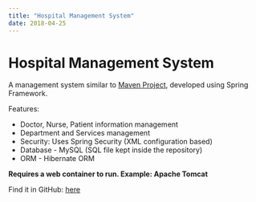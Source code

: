 ```yaml
---
title: "Hospital Management System"
date: 2018-04-25
---
```


# Hospital Management System
A management system similar to [Maven Project](https://github.com/elwyncrestha/MavenProject), developed using Spring Framework.

Features:
* Doctor, Nurse, Patient information management
* Department and Services management
* Security: Uses Spring Security (XML configuration based)
* Database - MySQL (SQL file kept inside the repository)
* ORM - Hibernate ORM

__Requires a web container to run. Example: Apache Tomcat__

Find it in GitHub: [here](https://github.com/elwyncrestha/HospitalManagementSystem)
